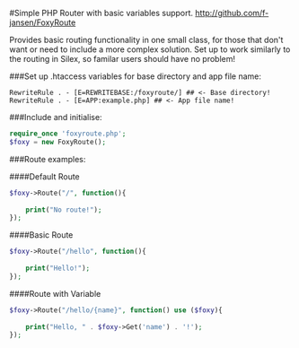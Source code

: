 #Simple PHP Router with basic variables support.
http://github.com/f-jansen/FoxyRoute       
    

Provides basic routing functionality in one small class, for those that don't want or need to include
a more complex solution. Set up to work similarly to the routing in Silex, so familar users should have
no problem!

###Set up .htaccess variables for base directory and app file name:
```
RewriteRule . - [E=REWRITEBASE:/foxyroute/] ## <- Base directory!
RewriteRule . - [E=APP:example.php] ## <- App file name!
```
###Include and initialise:
```php
require_once 'foxyroute.php';
$foxy = new FoxyRoute();
```
###Route examples:

####Default Route
```php
$foxy->Route("/", function(){
	
	print("No route!");
});
```
####Basic Route
```php
$foxy->Route("/hello", function(){
	
	print("Hello!");
});
```

####Route with Variable
```php
$foxy->Route("/hello/{name}", function() use ($foxy){
	
	print("Hello, " . $foxy->Get('name') . '!');
});
```
